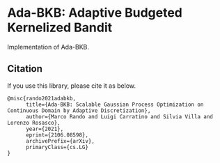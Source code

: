 # Ada-BKB: Adaptive Budgeted Kernelized Bandit
Implementation of Ada-BKB.

## Citation
If you use this library, please cite it as below.
~~~
@misc{rando2021adabkb,
      title={Ada-BKB: Scalable Gaussian Process Optimization on Continuous Domain by Adaptive Discretization}, 
      author={Marco Rando and Luigi Carratino and Silvia Villa and Lorenzo Rosasco},
      year={2021},
      eprint={2106.08598},
      archivePrefix={arXiv},
      primaryClass={cs.LG}
}
~~~